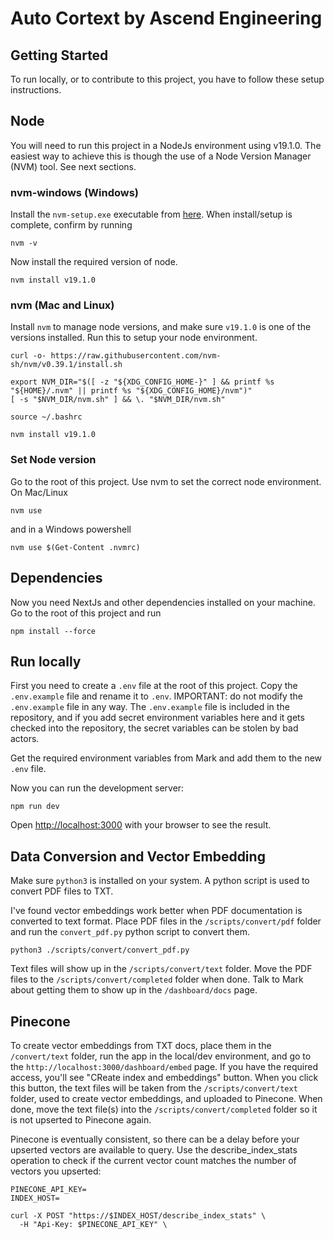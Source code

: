 # Auto Cortext by Ascend Engineering

## Getting Started

To run locally, or to contribute to this project, you have to follow these setup instructions. 

## Node

You will need to run this project in a NodeJs environment using v19.1.0. The easiest way to achieve this is though the use of a Node Version Manager (NVM) tool. See next sections.

### nvm-windows (Windows)

Install the `nvm-setup.exe` executable from [here](https://github.com/coreybutler/nvm-windows/releases). When install/setup is complete, confirm by running

```shell
nvm -v
```

Now install the required version of node.

```shell
nvm install v19.1.0
```

### nvm (Mac and Linux)
Install `nvm` to manage node versions, and make sure `v19.1.0` is one of the versions installed. Run this to setup your node environment.

```shell
curl -o- https://raw.githubusercontent.com/nvm-sh/nvm/v0.39.1/install.sh

export NVM_DIR="$([ -z "${XDG_CONFIG_HOME-}" ] && printf %s "${HOME}/.nvm" || printf %s "${XDG_CONFIG_HOME}/nvm")"
[ -s "$NVM_DIR/nvm.sh" ] && \. "$NVM_DIR/nvm.sh"

source ~/.bashrc

nvm install v19.1.0
```

### Set Node version

Go to the root of this project. Use nvm to set the correct node environment. On Mac/Linux

```shell
nvm use
```

and in a Windows powershell

```shell
nvm use $(Get-Content .nvmrc)
```

## Dependencies

Now you need NextJs and other dependencies installed on your machine. Go to the root of this project and run

```shell
npm install --force
```

## Run locally

First you need to create a `.env` file at the root of this project. Copy the `.env.example` file and rename it to `.env`. IMPORTANT: do not modify the `.env.example` file in any way. The `.env.example` file is included in the repository, and if you add secret environment variables here and it gets checked into the repository, the secret variables can be stolen by bad actors.

Get the required environment variables from Mark and add them to the new `.env` file.

Now you can run the development server:

```shell
npm run dev
```

Open [http://localhost:3000](http://localhost:3000) with your browser to see the result.

## Data Conversion and Vector Embedding

Make sure `python3` is installed on your system. A python script is used to convert PDF files to TXT.

I've found vector embeddings work better when PDF documentation is converted to text format. Place PDF files in the `/scripts/convert/pdf` folder and run the `convert_pdf.py` python script to convert them.

```shell
python3 ./scripts/convert/convert_pdf.py
```

Text files will show up in the `/scripts/convert/text` folder. Move the PDF files to the `/scripts/convert/completed` folder when done. Talk to Mark about getting them to show up in the `/dashboard/docs` page.

## Pinecone

To create vector embeddings from TXT docs, place them in the `/convert/text` folder, run the app in the local/dev environment, and go to the `http://localhost:3000/dashboard/embed` page. If you have the required access, you'll see "CReate index and embeddings" button. When you click this button, the text files will be taken from the `/scripts/convert/text` folder, used to create vector embeddings, and uploaded to Pinecone. When done, move the text file(s) into the `/scripts/convert/completed` folder so it is not upserted to Pinecone again.

Pinecone is eventually consistent, so there can be a delay before your upserted vectors are available to query. Use the describe_index_stats operation to check if the current vector count matches the number of vectors you upserted:

```shell
PINECONE_API_KEY=
INDEX_HOST=

curl -X POST "https://$INDEX_HOST/describe_index_stats" \
  -H "Api-Key: $PINECONE_API_KEY" \
```
